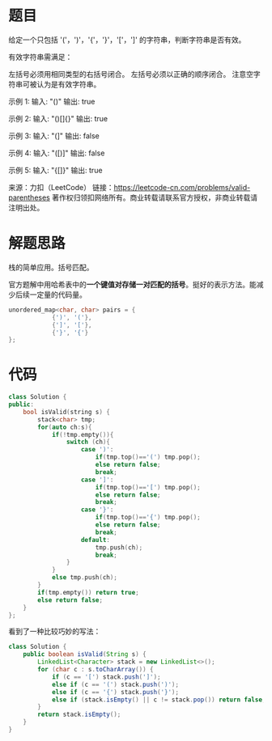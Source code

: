 # 题目

给定一个只包括 '('，')'，'{'，'}'，'['，']' 的字符串，判断字符串是否有效。

有效字符串需满足：

左括号必须用相同类型的右括号闭合。
左括号必须以正确的顺序闭合。
注意空字符串可被认为是有效字符串。

示例 1:
输入: "()"
输出: true

示例 2:
输入: "()[]{}"
输出: true

示例 3:
输入: "(]"
输出: false

示例 4:
输入: "([)]"
输出: false

示例 5:
输入: "{[]}"
输出: true

来源：力扣（LeetCode）
链接：https://leetcode-cn.com/problems/valid-parentheses
著作权归领扣网络所有。商业转载请联系官方授权，非商业转载请注明出处。

# 解题思路

栈的简单应用。括号匹配。

官方题解中用哈希表中的**一个键值对存储一对匹配的括号**。挺好的表示方法。能减少后续一定量的代码量。

```c++
unordered_map<char, char> pairs = {
            {')', '('},
            {']', '['},
            {'}', '{'}
};
```

# 代码

```c++
class Solution {
public:
    bool isValid(string s) {
        stack<char> tmp;
        for(auto ch:s){
            if(!tmp.empty()){
                switch (ch){
                    case ')':
                        if(tmp.top()=='(') tmp.pop();
                        else return false;
                        break;
                    case ']':
                        if(tmp.top()=='[') tmp.pop();
                        else return false;
                        break;
                    case '}':
                        if(tmp.top()=='{') tmp.pop();
                        else return false;
                        break;
                    default:
                        tmp.push(ch);
                        break;
                }  
            }
            else tmp.push(ch);
        }
        if(tmp.empty()) return true;
        else return false;
    }
};
```

看到了一种比较巧妙的写法：

```java
class Solution {
    public boolean isValid(String s) {
        LinkedList<Character> stack = new LinkedList<>();
        for (char c : s.toCharArray()) {
            if (c == '[') stack.push(']');
            else if (c == '(') stack.push(')');
            else if (c == '{') stack.push('}');
            else if (stack.isEmpty() || c != stack.pop()) return false;
        }
        return stack.isEmpty();
    }
}
```

